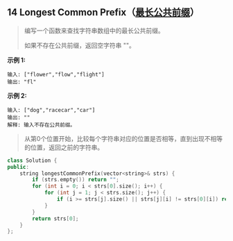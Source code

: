 ## 14 Longest Common Prefix（[最长公共前缀](https://leetcode-cn.com/problems/Longest-Common-Prefix/)）

> 编写一个函数来查找字符串数组中的最长公共前缀。
>
> 如果不存在公共前缀，返回空字符串 ""。
>

**示例 1:**

```
输入: ["flower","flow","flight"]
输出: "fl"
```

**示例 2:**

```
输入: ["dog","racecar","car"]
输出: ""
解释: 输入不存在公共前缀。
```

> 从第0个位置开始，比较每个字符串对应的位置是否相等，直到出现不相等的位置，返回之前的字符串。

```C++
class Solution {
public:
    string longestCommonPrefix(vector<string>& strs) {
        if (strs.empty()) return "";
        for (int i = 0; i < strs[0].size(); i++) {
            for (int j = 1; j < strs.size(); j++) {
                if (i >= strs[j].size() || strs[j][i] != strs[0][i]) return strs[0].substr(0, i);
            }
        }
        return strs[0];
    }
};
```

